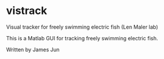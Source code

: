 # vistrack
Visual tracker for freely swimming electric fish (Len Maler lab)

This is a Matlab GUI for tracking freely swimming electric fish. 

Written by James Jun
